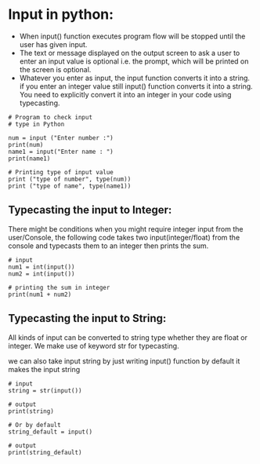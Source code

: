 # Input in python:

* When input() function executes program flow will be stopped until the user has given input.
* The text or message displayed on the output screen to ask a user to enter an input value is optional i.e. the prompt, which will be printed on the screen is optional.
* Whatever you enter as input, the input function converts it into a string. if you enter an integer value still input() function converts it into a string. You need to explicitly convert it into an integer in your code using typecasting. 


```
# Program to check input 
# type in Python 

num = input ("Enter number :") 
print(num) 
name1 = input("Enter name : ") 
print(name1) 

# Printing type of input value 
print ("type of number", type(num)) 
print ("type of name", type(name1)) 

```

##  Typecasting the input to Integer:

There might be conditions when you might require integer input from the user/Console, the following code takes two input(integer/float) from the console and typecasts them to an integer then prints the sum. 

```
# input
num1 = int(input())
num2 = int(input())

# printing the sum in integer
print(num1 + num2)

```
## Typecasting the input to String:
All kinds of input can be converted to string type whether they are float or integer. We make use of keyword str for typecasting. 

 we can also take input string by just writing input() function by default it makes the input string

 ```
# input
string = str(input())

# output
print(string)

# Or by default
string_default = input()

# output
print(string_default)

 ```